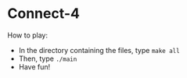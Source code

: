 # Connect-4

How to play:

- In the directory containing the files, type ``` make all ```
- Then, type ```./main```
- Have fun!
